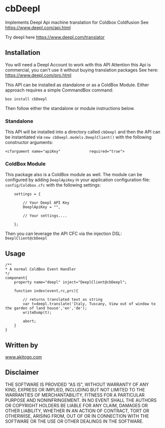 # cbDeepl

Implements Deepl Api machine translation for Coldbox Coldfusion
See https://www.deepl.com/api.html

Try deepl here https://www.deepl.com/translator

## Installation

You will need a Deepl Account to work with this API
Attention this Api is commercial, you can't use it without buying translation packages
See here: https://www.deepl.com/pro.html


This API can be installed as standalone or as a ColdBox Module.  Either approach requires a simple CommandBox command:

```
box install cbDeepl
```

Then follow either the standalone or module instructions below.

### Standalone

This API will be installed into a directory called `cbDeepl` and then the API can be instantiated via `new cbDeepl.models.DeeplClient()` with the following constructor arguments:

```
<cfargument name="apiKey"             required="true">
```

### ColdBox Module

This package also is a ColdBox module as well.  The module can be configured by adding `DeeplApiKey` in your application configuration file: `config/Coldbox.cfc` with the following settings:

```
    settings = {

        // Your Deepl API Key
        DeeplApiKey = "",

        // Your settings....

    };
```

Then you can leverage the API CFC via the injection DSL: `DeeplClient@cbDeepl`

## Usage

```
/**
* A normal ColdBox Event Handler
*/
component{
    property name="deepl" inject="DeeplClient@cbDeepl";

    function index(event,rc,prc){

        // returns translated text as string
        var t=deepl.translate('Italy, Tuscany, View out of window to the garden of land house','en','de');
        writeDump(t);

        abort;
    }
}
```

## Written by
www.akitogo.com

## Disclaimer
THE SOFTWARE IS PROVIDED "AS IS", WITHOUT WARRANTY OF ANY KIND, EXPRESS OR IMPLIED, INCLUDING BUT NOT LIMITED TO THE WARRANTIES OF MERCHANTABILITY, FITNESS FOR A PARTICULAR PURPOSE AND NONINFRINGEMENT. IN NO EVENT SHALL THE AUTHORS OR COPYRIGHT HOLDERS BE LIABLE FOR ANY CLAIM, DAMAGES OR OTHER LIABILITY, WHETHER IN AN ACTION OF CONTRACT, TORT OR OTHERWISE, ARISING FROM, OUT OF OR IN CONNECTION WITH THE SOFTWARE OR THE USE OR OTHER DEALINGS IN THE SOFTWARE.